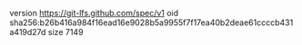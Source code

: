 version https://git-lfs.github.com/spec/v1
oid sha256:b26b416a984f16ead16e9028b5a9955f7f17ea40b2deae61ccccb431a419d27d
size 7149
